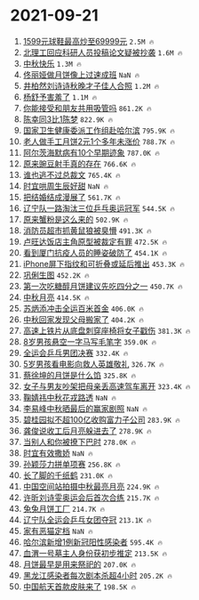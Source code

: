 # 2021-09-21

1. [1599元球鞋最高炒至69999元](https://s.weibo.com/weibo?q=%231599%E5%85%83%E7%90%83%E9%9E%8B%E6%9C%80%E9%AB%98%E7%82%92%E8%87%B369999%E5%85%83%23&Refer=top) `2.5M 🔥`
1. [北理工回应科研人员投稿论文疑被抄袭](https://s.weibo.com/weibo?q=%23%E5%8C%97%E7%90%86%E5%B7%A5%E5%9B%9E%E5%BA%94%E7%A7%91%E7%A0%94%E4%BA%BA%E5%91%98%E6%8A%95%E7%A8%BF%E8%AE%BA%E6%96%87%E7%96%91%E8%A2%AB%E6%8A%84%E8%A2%AD%23&Refer=top) `1.6M 🔥`
1. [中秋快乐](https://s.weibo.com/weibo?q=%23%E4%B8%AD%E7%A7%8B%E5%BF%AB%E4%B9%90%23&Refer=top) `1.3M 🔥`
1. [佟丽娅做月饼像上过速成班](https://s.weibo.com/weibo?q=%E4%BD%9F%E4%B8%BD%E5%A8%85%E5%81%9A%E6%9C%88%E9%A5%BC%E5%83%8F%E4%B8%8A%E8%BF%87%E9%80%9F%E6%88%90%E7%8F%AD&Refer=top) `NaN 🔥`
1. [井柏然刘诗诗秋晚才子佳人合照](https://s.weibo.com/weibo?q=%23%E4%BA%95%E6%9F%8F%E7%84%B6%E5%88%98%E8%AF%97%E8%AF%97%E7%A7%8B%E6%99%9A%E6%89%8D%E5%AD%90%E4%BD%B3%E4%BA%BA%E5%90%88%E7%85%A7%23&Refer=top) `1.2M 🔥`
1. [杨舒予害羞了](https://s.weibo.com/weibo?q=%23%E6%9D%A8%E8%88%92%E4%BA%88%E5%AE%B3%E7%BE%9E%E4%BA%86%23&Refer=top) `1.1M 🔥`
1. [你能接受和朋友共用吸管吗](https://s.weibo.com/weibo?q=%23%E4%BD%A0%E8%83%BD%E6%8E%A5%E5%8F%97%E5%92%8C%E6%9C%8B%E5%8F%8B%E5%85%B1%E7%94%A8%E5%90%B8%E7%AE%A1%E5%90%97%23&Refer=top) `861.2K 🔥`
1. [陈幸同3比1陈梦](https://s.weibo.com/weibo?q=%23%E9%99%88%E5%B9%B8%E5%90%8C3%E6%AF%941%E9%99%88%E6%A2%A6%23&Refer=top) `822.9K 🔥`
1. [国家卫生健康委派工作组赴哈尔滨](https://s.weibo.com/weibo?q=%23%E5%9B%BD%E5%AE%B6%E5%8D%AB%E7%94%9F%E5%81%A5%E5%BA%B7%E5%A7%94%E6%B4%BE%E5%B7%A5%E4%BD%9C%E7%BB%84%E8%B5%B4%E5%93%88%E5%B0%94%E6%BB%A8%23&Refer=top) `795.9K 🔥`
1. [老人做手工月饼2元1个多年未涨价](https://s.weibo.com/weibo?q=%23%E8%80%81%E4%BA%BA%E5%81%9A%E6%89%8B%E5%B7%A5%E6%9C%88%E9%A5%BC2%E5%85%831%E4%B8%AA%E5%A4%9A%E5%B9%B4%E6%9C%AA%E6%B6%A8%E4%BB%B7%23&Refer=top) `788.7K 🔥`
1. [阿尔茨海默病有10个早期迹象](https://s.weibo.com/weibo?q=%23%E9%98%BF%E5%B0%94%E8%8C%A8%E6%B5%B7%E9%BB%98%E7%97%85%E6%9C%8910%E4%B8%AA%E6%97%A9%E6%9C%9F%E8%BF%B9%E8%B1%A1%23&Refer=top) `787.0K 🔥`
1. [原来豌豆射手真的存在](https://s.weibo.com/weibo?q=%23%E5%8E%9F%E6%9D%A5%E8%B1%8C%E8%B1%86%E5%B0%84%E6%89%8B%E7%9C%9F%E7%9A%84%E5%AD%98%E5%9C%A8%23&Refer=top) `766.6K 🔥`
1. [谁也逃不过总裁文](https://s.weibo.com/weibo?q=%23%E8%B0%81%E4%B9%9F%E9%80%83%E4%B8%8D%E8%BF%87%E6%80%BB%E8%A3%81%E6%96%87%23&Refer=top) `765.4K 🔥`
1. [时宜哄周生辰好甜](https://s.weibo.com/weibo?q=%23%E6%97%B6%E5%AE%9C%E5%93%84%E5%91%A8%E7%94%9F%E8%BE%B0%E5%A5%BD%E7%94%9C%23&Refer=top) `NaN 🔥`
1. [把结婚结成漫展了](https://s.weibo.com/weibo?q=%23%E6%8A%8A%E7%BB%93%E5%A9%9A%E7%BB%93%E6%88%90%E6%BC%AB%E5%B1%95%E4%BA%86%23&Refer=top) `561.7K 🔥`
1. [辽宁队一路淘汰三位乒乓奥运冠军](https://s.weibo.com/weibo?q=%23%E8%BE%BD%E5%AE%81%E9%98%9F%E4%B8%80%E8%B7%AF%E6%B7%98%E6%B1%B0%E4%B8%89%E4%BD%8D%E4%B9%92%E4%B9%93%E5%A5%A5%E8%BF%90%E5%86%A0%E5%86%9B%23&Refer=top) `544.5K 🔥`
1. [原来蟹粉是这么来的](https://s.weibo.com/weibo?q=%23%E5%8E%9F%E6%9D%A5%E8%9F%B9%E7%B2%89%E6%98%AF%E8%BF%99%E4%B9%88%E6%9D%A5%E7%9A%84%23&Refer=top) `502.9K 🔥`
1. [消防员超市抓黄鼠狼被臭懵](https://s.weibo.com/weibo?q=%23%E6%B6%88%E9%98%B2%E5%91%98%E8%B6%85%E5%B8%82%E6%8A%93%E9%BB%84%E9%BC%A0%E7%8B%BC%E8%A2%AB%E8%87%AD%E6%87%B5%23&Refer=top) `491.3K 🔥`
1. [卢旺达饭店主角原型被裁定有罪](https://s.weibo.com/weibo?q=%23%E5%8D%A2%E6%97%BA%E8%BE%BE%E9%A5%AD%E5%BA%97%E4%B8%BB%E8%A7%92%E5%8E%9F%E5%9E%8B%E8%A2%AB%E8%A3%81%E5%AE%9A%E6%9C%89%E7%BD%AA%23&Refer=top) `472.5K 🔥`
1. [看到厦门抗疫人员的睡姿破防了](https://s.weibo.com/weibo?q=%23%E7%9C%8B%E5%88%B0%E5%8E%A6%E9%97%A8%E6%8A%97%E7%96%AB%E4%BA%BA%E5%91%98%E7%9A%84%E7%9D%A1%E5%A7%BF%E7%A0%B4%E9%98%B2%E4%BA%86%23&Refer=top) `454.1K 🔥`
1. [iPhone屏下指纹和可折叠或延后推出](https://s.weibo.com/weibo?q=%23iPhone%E5%B1%8F%E4%B8%8B%E6%8C%87%E7%BA%B9%E5%92%8C%E5%8F%AF%E6%8A%98%E5%8F%A0%E6%88%96%E5%BB%B6%E5%90%8E%E6%8E%A8%E5%87%BA%23&Refer=top) `453.3K 🔥`
1. [巩俐生图](https://s.weibo.com/weibo?q=%23%E5%B7%A9%E4%BF%90%E7%94%9F%E5%9B%BE%23&Refer=top) `452.2K 🔥`
1. [第一次吃糖醇月饼建议先吃四分之一](https://s.weibo.com/weibo?q=%23%E7%AC%AC%E4%B8%80%E6%AC%A1%E5%90%83%E7%B3%96%E9%86%87%E6%9C%88%E9%A5%BC%E5%BB%BA%E8%AE%AE%E5%85%88%E5%90%83%E5%9B%9B%E5%88%86%E4%B9%8B%E4%B8%80%23&Refer=top) `450.7K 🔥`
1. [中秋月亮](https://s.weibo.com/weibo?q=%E4%B8%AD%E7%A7%8B%E6%9C%88%E4%BA%AE&Refer=top) `414.5K 🔥`
1. [苏炳添冲击全运百米首金](https://s.weibo.com/weibo?q=%23%E8%8B%8F%E7%82%B3%E6%B7%BB%E5%86%B2%E5%87%BB%E5%85%A8%E8%BF%90%E7%99%BE%E7%B1%B3%E9%A6%96%E9%87%91%23&Refer=top) `406.0K 🔥`
1. [中秋回家发现父母搬家了](https://s.weibo.com/weibo?q=%23%E4%B8%AD%E7%A7%8B%E5%9B%9E%E5%AE%B6%E5%8F%91%E7%8E%B0%E7%88%B6%E6%AF%8D%E6%90%AC%E5%AE%B6%E4%BA%86%23&Refer=top) `404.2K 🔥`
1. [高速上铁片从底盘刺穿座椅将女子戳伤](https://s.weibo.com/weibo?q=%23%E9%AB%98%E9%80%9F%E4%B8%8A%E9%93%81%E7%89%87%E4%BB%8E%E5%BA%95%E7%9B%98%E5%88%BA%E7%A9%BF%E5%BA%A7%E6%A4%85%E5%B0%86%E5%A5%B3%E5%AD%90%E6%88%B3%E4%BC%A4%23&Refer=top) `381.3K 🔥`
1. [8岁男孩悬空一字马写毛笔字](https://s.weibo.com/weibo?q=%238%E5%B2%81%E7%94%B7%E5%AD%A9%E6%82%AC%E7%A9%BA%E4%B8%80%E5%AD%97%E9%A9%AC%E5%86%99%E6%AF%9B%E7%AC%94%E5%AD%97%23&Refer=top) `359.0K 🔥`
1. [全运会乒乓男团决赛](https://s.weibo.com/weibo?q=%23%E5%85%A8%E8%BF%90%E4%BC%9A%E4%B9%92%E4%B9%93%E7%94%B7%E5%9B%A2%E5%86%B3%E8%B5%9B%23&Refer=top) `332.4K 🔥`
1. [5岁男孩看电影向救人英雄敬礼](https://s.weibo.com/weibo?q=%235%E5%B2%81%E7%94%B7%E5%AD%A9%E7%9C%8B%E7%94%B5%E5%BD%B1%E5%90%91%E6%95%91%E4%BA%BA%E8%8B%B1%E9%9B%84%E6%95%AC%E7%A4%BC%23&Refer=top) `326.7K 🔥`
1. [蔡徐坤的月饼是什么馅](https://s.weibo.com/weibo?q=%23%E8%94%A1%E5%BE%90%E5%9D%A4%E7%9A%84%E6%9C%88%E9%A5%BC%E6%98%AF%E4%BB%80%E4%B9%88%E9%A6%85%23&Refer=top) `325.8K 🔥`
1. [女子与男友吵架把母亲丢高速驾车离开](https://s.weibo.com/weibo?q=%23%E5%A5%B3%E5%AD%90%E4%B8%8E%E7%94%B7%E5%8F%8B%E5%90%B5%E6%9E%B6%E6%8A%8A%E6%AF%8D%E4%BA%B2%E4%B8%A2%E9%AB%98%E9%80%9F%E9%A9%BE%E8%BD%A6%E7%A6%BB%E5%BC%80%23&Refer=top) `323.4K 🔥`
1. [鞠婧祎中秋花戎路透](https://s.weibo.com/weibo?q=%23%E9%9E%A0%E5%A9%A7%E7%A5%8E%E4%B8%AD%E7%A7%8B%E8%8A%B1%E6%88%8E%E8%B7%AF%E9%80%8F%23&Refer=top) `NaN 🔥`
1. [李易峰中秋晒最后的赢家剧照](https://s.weibo.com/weibo?q=%23%E6%9D%8E%E6%98%93%E5%B3%B0%E4%B8%AD%E7%A7%8B%E6%99%92%E6%9C%80%E5%90%8E%E7%9A%84%E8%B5%A2%E5%AE%B6%E5%89%A7%E7%85%A7%23&Refer=top) `NaN 🔥`
1. [碧桂园拟不超100亿收购富力子公司](https://s.weibo.com/weibo?q=%23%E7%A2%A7%E6%A1%82%E5%9B%AD%E6%8B%9F%E4%B8%8D%E8%B6%85100%E4%BA%BF%E6%94%B6%E8%B4%AD%E5%AF%8C%E5%8A%9B%E5%AD%90%E5%85%AC%E5%8F%B8%23&Refer=top) `283.9K 🔥`
1. [龚俊说收工后月亮躲进去了](https://s.weibo.com/weibo?q=%23%E9%BE%9A%E4%BF%8A%E8%AF%B4%E6%94%B6%E5%B7%A5%E5%90%8E%E6%9C%88%E4%BA%AE%E8%BA%B2%E8%BF%9B%E5%8E%BB%E4%BA%86%23&Refer=top) `278.9K 🔥`
1. [当别人和你被撩下巴时](https://s.weibo.com/weibo?q=%23%E5%BD%93%E5%88%AB%E4%BA%BA%E5%92%8C%E4%BD%A0%E8%A2%AB%E6%92%A9%E4%B8%8B%E5%B7%B4%E6%97%B6%23&Refer=top) `278.0K 🔥`
1. [时宜有效撒娇](https://s.weibo.com/weibo?q=%23%E6%97%B6%E5%AE%9C%E6%9C%89%E6%95%88%E6%92%92%E5%A8%87%23&Refer=top) `NaN 🔥`
1. [孙颖莎力拼单项赛](https://s.weibo.com/weibo?q=%23%E5%AD%99%E9%A2%96%E8%8E%8E%E5%8A%9B%E6%8B%BC%E5%8D%95%E9%A1%B9%E8%B5%9B%23&Refer=top) `256.8K 🔥`
1. [长了脚的千纸鹤](https://s.weibo.com/weibo?q=%23%E9%95%BF%E4%BA%86%E8%84%9A%E7%9A%84%E5%8D%83%E7%BA%B8%E9%B9%A4%23&Refer=top) `231.0K 🔥`
1. [中国空间站拍摄中秋最亮月亮](https://s.weibo.com/weibo?q=%23%E4%B8%AD%E5%9B%BD%E7%A9%BA%E9%97%B4%E7%AB%99%E6%8B%8D%E6%91%84%E4%B8%AD%E7%A7%8B%E6%9C%80%E4%BA%AE%E6%9C%88%E4%BA%AE%23&Refer=top) `224.9K 🔥`
1. [许昕刘诗雯奥运会后首次合练](https://s.weibo.com/weibo?q=%23%E8%AE%B8%E6%98%95%E5%88%98%E8%AF%97%E9%9B%AF%E5%A5%A5%E8%BF%90%E4%BC%9A%E5%90%8E%E9%A6%96%E6%AC%A1%E5%90%88%E7%BB%83%23&Refer=top) `215.7K 🔥`
1. [兔兔月饼工厂](https://s.weibo.com/weibo?q=%23%E5%85%94%E5%85%94%E6%9C%88%E9%A5%BC%E5%B7%A5%E5%8E%82%23&Refer=top) `214.7K 🔥`
1. [辽宁队全运会乒乓女团夺冠](https://s.weibo.com/weibo?q=%23%E8%BE%BD%E5%AE%81%E9%98%9F%E5%85%A8%E8%BF%90%E4%BC%9A%E4%B9%92%E4%B9%93%E5%A5%B3%E5%9B%A2%E5%A4%BA%E5%86%A0%23&Refer=top) `213.1K 🔥`
1. [家有恶猫定档](https://s.weibo.com/weibo?q=%23%E5%AE%B6%E6%9C%89%E6%81%B6%E7%8C%AB%E5%AE%9A%E6%A1%A3%23&Refer=top) `NaN 🔥`
1. [哈尔滨新增1例新冠阳性感染者](https://s.weibo.com/weibo?q=%23%E5%93%88%E5%B0%94%E6%BB%A8%E6%96%B0%E5%A2%9E1%E4%BE%8B%E6%96%B0%E5%86%A0%E9%98%B3%E6%80%A7%E6%84%9F%E6%9F%93%E8%80%85%23&Refer=top) `595.4K 🔥`
1. [血渭一号墓主人身份获初步推定](https://s.weibo.com/weibo?q=%23%E8%A1%80%E6%B8%AD%E4%B8%80%E5%8F%B7%E5%A2%93%E4%B8%BB%E4%BA%BA%E8%BA%AB%E4%BB%BD%E8%8E%B7%E5%88%9D%E6%AD%A5%E6%8E%A8%E5%AE%9A%23&Refer=top) `213.5K 🔥`
1. [月饼最早是用来祭祀的](https://s.weibo.com/weibo?q=%23%E6%9C%88%E9%A5%BC%E6%9C%80%E6%97%A9%E6%98%AF%E7%94%A8%E6%9D%A5%E7%A5%AD%E7%A5%80%E7%9A%84%23&Refer=top) `207.0K 🔥`
1. [黑龙江感染者每次剧本杀超4小时](https://s.weibo.com/weibo?q=%E9%BB%91%E9%BE%99%E6%B1%9F%E6%84%9F%E6%9F%93%E8%80%85%E6%AF%8F%E6%AC%A1%E5%89%A7%E6%9C%AC%E6%9D%80%E8%B6%854%E5%B0%8F%E6%97%B6&Refer=top) `205.2K 🔥`
1. [中国航天首款皮肤来了](https://s.weibo.com/weibo?q=%23%E4%B8%AD%E5%9B%BD%E8%88%AA%E5%A4%A9%E9%A6%96%E6%AC%BE%E7%9A%AE%E8%82%A4%E6%9D%A5%E4%BA%86%23&Refer=top) `198.5K 🔥`

